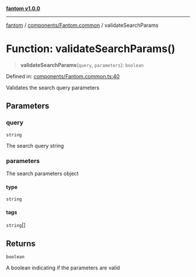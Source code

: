 [**fantom v1.0.0**](../../../README.md)

***

[fantom](../../../README.md) / [components/Fantom.common](../README.md) / validateSearchParams

# Function: validateSearchParams()

> **validateSearchParams**(`query`, `parameters`): `boolean`

Defined in: [components/Fantom.common.ts:40](https://github.com/ispyhumanfly/fantom/blob/dc6b6b3b0135c5a349e53bb16272a109c9a9cf07/components/Fantom.common.ts#L40)

Validates the search query parameters

## Parameters

### query

`string`

The search query string

### parameters

The search parameters object

#### type

`string`

#### tags

`string`[]

## Returns

`boolean`

A boolean indicating if the parameters are valid
